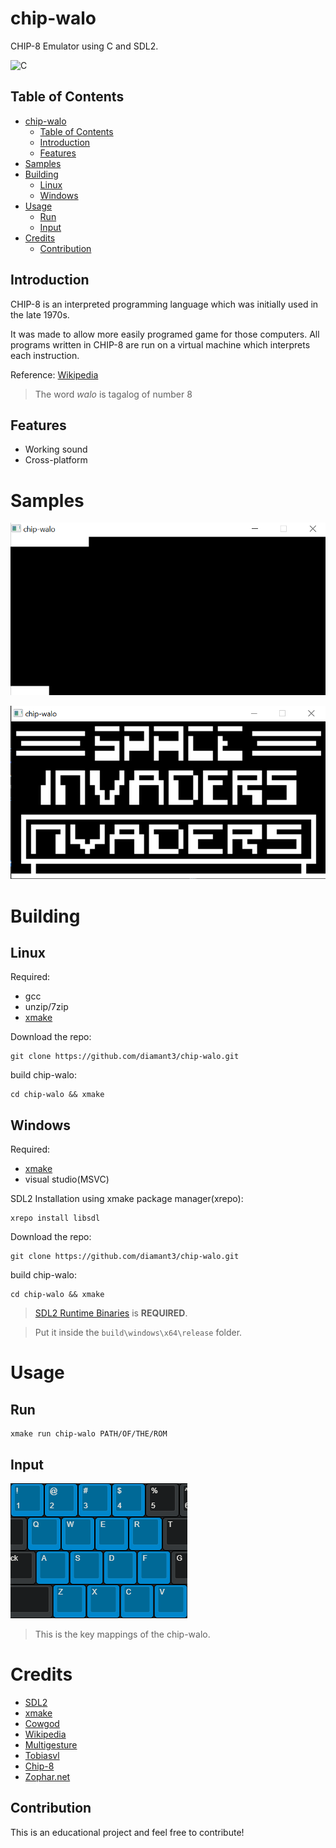 # chip-walo

CHIP-8 Emulator using C and SDL2.

![C](https://img.shields.io/badge/Language-c-gold?style=for-the-badge)

## Table of Contents

- [chip-walo](#chip-walo)
  - [Table of Contents](#table-of-contents)
  - [Introduction](#introduction)
  - [Features](#features)
- [Samples](#samples)
- [Building](#building)
  - [Linux](#linux)
  - [Windows](#windows)
- [Usage](#usage)
  - [Run](#run)
  - [Input](#input)
- [Credits](#credits)
  - [Contribution](#contribution)

## Introduction

CHIP-8 is an interpreted programming language which was initially used in the late 1970s. 

It was made to allow more easily programed game for those computers. All programs written in CHIP-8 are run on a virtual machine which interprets each instruction.

Reference: [Wikipedia](https://en.wikipedia.org/wiki/CHIP-8)

> The word *walo* is tagalog of number 8

## Features

- Working sound
- Cross-platform

# Samples

![chip-walo](images/chip-walo.gif)

![Space Invaders](images/Space_Invaders.png)

# Building

## Linux

Required:
- gcc
- unzip/7zip
- [xmake](https://xmake.io/#/guide/installation)

Download the repo:

```
git clone https://github.com/diamant3/chip-walo.git
``` 

build chip-walo:

```
cd chip-walo && xmake
```

## Windows

Required:

- [xmake](https://xmake.io/#/guide/installation)
- visual studio(MSVC)

SDL2 Installation using xmake package manager(xrepo):

```
xrepo install libsdl
```

Download the repo:

```
git clone https://github.com/diamant3/chip-walo.git
``` 

build chip-walo:

```
cd chip-walo && xmake
```

 > [SDL2 Runtime Binaries](https://www.libsdl.org/download-2.0.php) is **REQUIRED**. 
 
 > Put it inside the ``` build\windows\x64\release ``` folder.

# Usage

## Run

```
xmake run chip-walo PATH/OF/THE/ROM
```

## Input

![Keyboard Input](images/input.png)

> This is the key mappings of the chip-walo.

# Credits

- [SDL2](https://www.libsdl.org/)
- [xmake](https://xmake.io/#/)
- [Cowgod](http://devernay.free.fr/hacks/chip8/C8TECH10.HTM)
- [Wikipedia](https://en.wikipedia.org/wiki/CHIP-8)
- [Multigesture](https://multigesture.net/articles/how-to-write-an-emulator-chip-8-interpreter/)
- [Tobiasvl](https://tobiasvl.github.io/blog/write-a-chip-8-emulator/)
- [Chip-8](https://chip-8.github.io/links/)
- [Zophar.net](https://www.zophar.net/pdroms/chip8.html)

## Contribution

This is an educational project and feel free to contribute!
